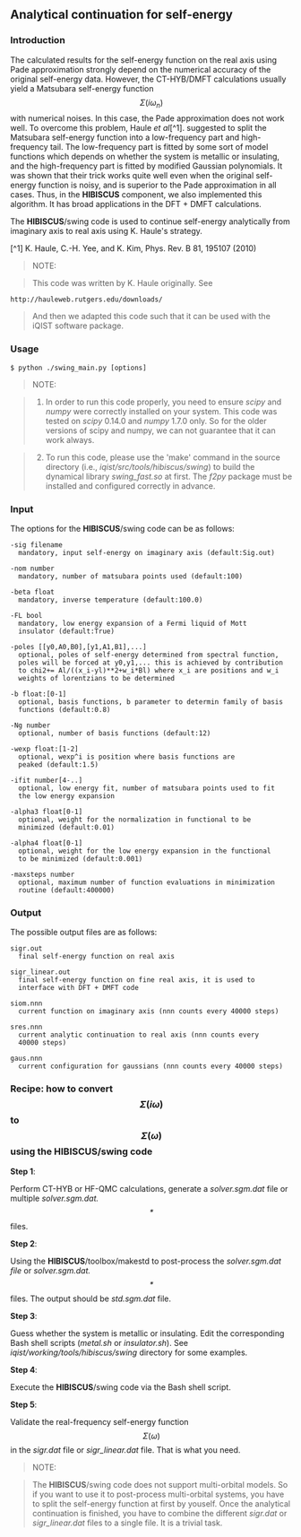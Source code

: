 ## Analytical continuation for self-energy

### Introduction

The calculated results for the self-energy function on the real axis using Pade approximation strongly depend on the numerical accuracy of the original self-energy data. However, the CT-HYB/DMFT calculations usually yield a Matsubara self-energy function $$\Sigma(i\omega_n)$$ with numerical noises. In this case, the Pade approximation does not work well. To overcome this problem, Haule *et al*[^1]. suggested to split the Matsubara self-energy function into a low-frequency part and high-frequency tail. The low-frequency part is fitted by some sort of model functions which depends on whether the system is metallic or insulating, and the high-frequency part is fitted by modified Gaussian polynomials. It was shown that their trick works quite well even when the original self-energy function is noisy, and is superior to the Pade approximation in all cases. Thus, in the **HIBISCUS** component, we also implemented this algorithm. It has broad applications in the DFT + DMFT calculations.

The **HIBISCUS**/swing code is used to continue self-energy analytically from imaginary axis to real axis using K. Haule's strategy. 

[^1] K. Haule, C.-H. Yee, and K. Kim, Phys. Rev. B 81, 195107 (2010)

> NOTE:

> This code was written by K. Haule originally. See

> 
```
http://hauleweb.rutgers.edu/downloads/
```

> And then we adapted this code such that it can be used with the iQIST software package.

### Usage

```
$ python ./swing_main.py [options]
```

> NOTE:

> 1. In order to run this code properly, you need to ensure *scipy* and *numpy* were correctly installed on your system. This code was tested on *scipy* 0.14.0 and *numpy* 1.7.0 only. So for the older versions of scipy and numpy, we can not guarantee that it can work always.

> 2. To run this code, please use the 'make' command in the source directory (i.e., *iqist/src/tools/hibiscus/swing*) to build the dynamical library *swing_fast.so* at first. The *f2py* package must be installed and configured correctly in advance. 

### Input

The options for the **HIBISCUS**/swing code can be as follows:
```
-sig filename
  mandatory, input self-energy on imaginary axis (default:Sig.out)

-nom number
  mandatory, number of matsubara points used (default:100)

-beta float
  mandatory, inverse temperature (default:100.0)

-FL bool
  mandatory, low energy expansion of a Fermi liquid of Mott
  insulator (default:True)

-poles [[y0,A0,B0],[y1,A1,B1],...]
  optional, poles of self-energy determined from spectral function,
  poles will be forced at y0,y1,... this is achieved by contribution
  to chi2+= Al/((x_i-yl)**2+w_i*Bl) where x_i are positions and w_i
  weights of lorentzians to be determined

-b float:[0-1]
  optional, basis functions, b parameter to determin family of basis
  functions (default:0.8)

-Ng number
  optional, number of basis functions (default:12)

-wexp float:[1-2]
  optional, wexp^i is position where basis functions are
  peaked (default:1.5)

-ifit number[4-..]
  optional, low energy fit, number of matsubara points used to fit
  the low energy expansion

-alpha3 float[0-1]
  optional, weight for the normalization in functional to be
  minimized (default:0.01)

-alpha4 float[0-1]
  optional, weight for the low energy expansion in the functional
  to be minimized (default:0.001)

-maxsteps number
  optional, maximum number of function evaluations in minimization
  routine (default:400000)
```

### Output

The possible output files are as follows:

```
sigr.out
  final self-energy function on real axis

sigr_linear.out
  final self-energy function on fine real axis, it is used to
  interface with DFT + DMFT code

siom.nnn
  current function on imaginary axis (nnn counts every 40000 steps)

sres.nnn
  current analytic continuation to real axis (nnn counts every
  40000 steps)

gaus.nnn
  current configuration for gaussians (nnn counts every 40000 steps)
```

### Recipe: how to convert $$\Sigma(i\omega)$$ to $$\Sigma(\omega)$$ using the **HIBISCUS**/swing code

**Step 1**: 

Perform CT-HYB or HF-QMC calculations, generate a *solver.sgm.dat* file or multiple *solver.sgm.dat.$$*$$* files.

**Step 2**:

Using the **HIBISCUS**/toolbox/makestd to post-process the *solver.sgm.dat file* or *solver.sgm.dat.$$*$$* files. The output should be *std.sgm.dat* file.

**Step 3**:

Guess whether the system is metallic or insulating. Edit the corresponding Bash shell scripts (*metal.sh* or *insulator.sh*). See *iqist/working/tools/hibiscus/swing* directory for some examples.

**Step 4**:

Execute the **HIBISCUS**/swing code via the Bash shell script.

**Step 5**:

Validate the real-frequency self-energy function $$\Sigma(\omega)$$ in the *sigr.dat* file or *sigr_linear.dat* file. That is what you need.

> NOTE:

> The **HIBISCUS**/swing code does not support multi-orbital models. So if you want to use it to post-process multi-orbital systems, you have to split the self-energy function at first by youself. Once the analytical continuation is finished, you have to combine the different *sigr.dat* or *sigr_linear.dat* files to a single file. It is a trivial task. 